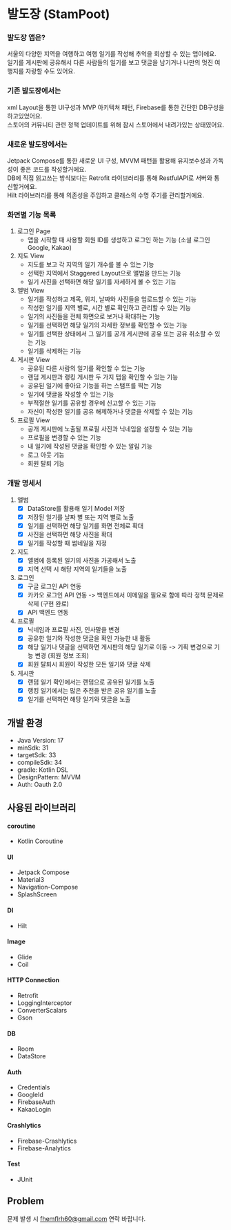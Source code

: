 # 발도장 (StamPoot)

### 발도장 앱은?

서울의 다양한 지역을 여행하고 여행 일기를 작성해 추억을 회상할 수 있는 앱이에요.  
일기를 게시판에 공유해서 다른 사람들의 일기를 보고 댓글을 남기거나 나만의 멋진 여행지를 자랑할 수도 있어요.

### 기존 발도장에서는

xml Layout을 통한 UI구성과 MVP 아키텍쳐 패턴, Firebase를 통한 간단한 DB구성을 하고있었어요.  
스토어의 커뮤니티 관련 정책 업데이트를 위해 잠시 스토어에서 내려가있는 상태였어요.

### 새로운 발도장에서는

Jetpack Compose를 통한 새로운 UI 구성, MVVM 패턴을 활용해 유지보수성과 가독성이 좋은 코드를 작성할거에요.  
DB에 직접 읽고쓰는 방식보다는 Retrofit 라이브러리를 통해 RestfulAPI로 서버와 통신할거에요.  
Hilt 라이브러리를 통해 의존성을 주입하고 클래스의 수명 주기를 관리할거에요.

### 화면별 기능 목록

1. 로그인 Page
    - 앱을 시작할 때 사용할 회원 ID를 생성하고 로그인 하는 기능 (소셜 로그인 Google, Kakao)
2. 지도 View
    - 지도를 보고 각 지역의 일기 개수를 볼 수 있는 기능
    - 선택한 지역에서 Staggered Layout으로 앨범을 만드는 기능
    - 일기 사진을 선택하면 해당 일기를 자세하게 볼 수 있는 기능
3. 앨범 View
    - 일기를 작성하고 제목, 위치, 날짜와 사진들을 업로드할 수 있는 기능
    - 작성한 일기를 지역 별로, 시간 별로 확인하고 관리할 수 있는 기능
    - 일기의 사진들을 전체 화면으로 보거나 확대하는 기능
    - 일기를 선택하면 해당 일기의 자세한 정보를 확인할 수 있는 기능
    - 일기를 선택한 상태에서 그 일기를 공개 게시판에 공유 또는 공유 취소할 수 있는 기능
    - 일기를 삭제하는 기능
4. 게시판 View
    - 공유된 다른 사람의 일기를 확인할 수 있는 기능
    - 랜덤 게시판과 랭킹 게시판 두 가지 탭을 확인할 수 있는 기능
    - 공유된 일기에 좋아요 기능을 하는 스탬프를 찍는 기능
    - 일기에 댓글을 작성할 수 있는 기능
    - 부적절한 일기를 공유할 경우에 신고할 수 있는 기능
    - 자신이 작성한 일기를 공유 해제하거나 댓글을 삭제할 수 있는 기능
5. 프로필 View
    - 공개 게시판에 노출될 프로필 사진과 닉네임을 설정할 수 있는 기능
    - 프로필을 변경할 수 있는 기능
    - 내 일기에 작성된 댓글을 확인할 수 있는 알림 기능
    - 로그 아웃 기능
    - 회원 탈퇴 기능

### 개발 명세서

1. 앨범
    - [x] DataStore를 활용해 일기 Model 저장
    - [x] 저장된 일기를 날짜 별 또는 지역 별로 노출
    - [x] 일기를 선택하면 해당 일기를 화면 전체로 확대
    - [x] 사진을 선택하면 해당 사진을 확대
    - [x] 일기를 작성할 때 썸네일을 지정

2. 지도
    - [x] 앨범에 등록된 일기의 사진을 가공해서 노출
    - [x] 지역 선택 시 해당 지역의 일기들을 노출

3. 로그인
    - [x] 구글 로그인 API 연동
    - [x] 카카오 로그인 API 연동 -> 백엔드에서 이메일을 필요로 함에 따라 정책 문제로 삭제 (구현 완료)
    - [x] API 백엔드 연동

4. 프로필
    - [x] 닉네임과 프로필 사진, 인사말을 변경
    - [x] 공유한 일기와 작성한 댓글을 확인 가능한 내 활동
    - [x] 해당 일기나 댓글을 선택하면 게시판의 해당 일기로 이동 -> 기획 변경으로 기능 변경 (회원 정보 조회)
    - [x] 회원 탈퇴시 회원이 작성한 모든 일기와 댓글 삭제

5. 게시판
    - [x] 랜덤 일기 확인에서는 랜덤으로 공유된 일기를 노출
    - [x] 랭킹 일기에서는 많은 추천을 받은 공유 일기를 노출
    - [x] 일기를 선택하면 해당 일기와 댓글을 노출

## 개발 환경

- Java Version: 17
- minSdk: 31
- targetSdk: 33
- compileSdk: 34
- gradle: Kotlin DSL
- DesignPattern: MVVM
- Auth: Oauth 2.0

## 사용된 라이브러리

#### coroutine

- Kotlin Coroutine

#### UI

- Jetpack Compose
- Material3
- Navigation-Compose
- SplashScreen

#### DI

- Hilt

#### Image

- Glide
- Coil

#### HTTP Connection

- Retrofit
- LoggingInterceptor
- ConverterScalars
- Gson

#### DB

- Room
- DataStore

#### Auth

- Credentials
- GoogleId
- FirebaseAuth
- KakaoLogin

#### Crashlytics
- Firebase-Crashlytics
- Firebase-Analytics

#### Test

- JUnit

## Problem
문제 발생 시 fhemflrh60@gmail.com 연락 바랍니다.